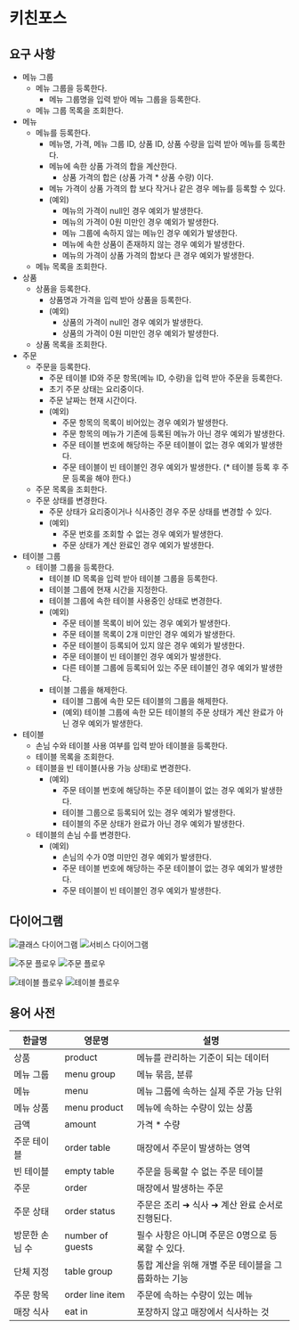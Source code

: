 # 키친포스

## 요구 사항

- 메뉴 그룹
    - 메뉴 그룹을 등록한다.
        - 메뉴 그룹명을 입력 받아 메뉴 그룹을 등록한다.
    - 메뉴 그룹 목록을 조회한다.
- 메뉴
    - 메뉴를 등록한다.
        - 메뉴명, 가격, 메뉴 그룹 ID, 상품 ID, 상품 수량을 입력 받아 메뉴를 등록한다.
        - 메뉴에 속한 상품 가격의 합을 계산한다.
            - 상품 가격의 합은 (상품 가격 * 상품 수량) 이다.
        - 메뉴 가격이 상품 가격의 합 보다 작거나 같은 경우 메뉴를 등록할 수 있다.
        - (예외)
            - 메뉴의 가격이 null인 경우 예외가 발생한다.
            - 메뉴의 가격이 0원 미만인 경우 예외가 발생한다.
            - 메뉴 그룹에 속하지 않는 메뉴인 경우 예외가 발생한다.
            - 메뉴에 속한 상품이 존재하지 않는 경우 예외가 발생한다.
            - 메뉴의 가격이 상품 가격의 합보다 큰 경우 예외가 발생한다.
    - 메뉴 목록을 조회한다.
- 상품
    - 상품을 등록한다.
        - 상품명과 가격을 입력 받아 상품을 등록한다.
        - (예외)
            - 상품의 가격이 null인 경우 예외가 발생한다.
            - 상품의 가격이 0원 미만인 경우 예외가 발생한다.
    - 상품 목록을 조회한다.
- 주문
    - 주문을 등록한다.
        - 주문 테이블 ID와 주문 항목(메뉴 ID, 수량)을 입력 받아 주문을 등록한다.
        - 초기 주문 상태는 요리중이다.
        - 주문 날짜는 현재 시간이다.
        - (예외)
            - 주문 항목의 목록이 비어있는 경우 예외가 발생한다.
            - 주문 항목의 메뉴가 기존에 등록된 메뉴가 아닌 경우 예외가 발생한다.
            - 주문 테이블 번호에 해당하는 주문 테이블이 없는 경우 예외가 발생한다.
            - 주문 테이블이 빈 테이블인 경우 예외가 발생한다. (* 테이블 등록 후 주문 등록을 해야 한다.)
    - 주문 목록을 조회한다.
    - 주문 상태를 변경한다.
        - 주문 상태가 요리중이거나 식사중인 경우 주문 상태를 변경할 수 있다.
        - (예외)
            - 주문 번호를 조회할 수 없는 경우 예외가 발생한다.
            - 주문 상태가 계산 완료인 경우 예외가 발생한다.
- 테이블 그룹
    - 테이블 그룹을 등록한다.
        - 테이블 ID 목록을 입력 받아 테이블 그룹을 등록한다.
        - 테이블 그룹에 현재 시간을 지정한다.
        - 테이블 그룹에 속한 테이블 사용중인 상태로 변경한다.
        - (예외)
            - 주문 테이블 목록이 비어 있는 경우 예외가 발생한다.
            - 주문 테이블 목록이 2개 미만인 경우 예외가 발생한다.
            - 주문 테이블이 등록되어 있지 않은 경우 예외가 발생한다.
            - 주문 테이블이 빈 테이블인 경우 예외가 발생한다.
            - 다른 테이블 그룹에 등록되어 있는 주문 테이블인 경우 예외가 발생한다.
        - 테이블 그룹을 해제한다.
            - 테이블 그룹에 속한 모든 테이블의 그룹을 해제한다.
            - (예외) 테이블 그룹에 속한 모든 테이블의 주문 상태가 계산 완료가 아닌 경우 예외가 발생한다.
- 테이블
    - 손님 수와 테이블 사용 여부를 입력 받아 테이블을 등록한다.
    - 테이블 목록을 조회한다.
    - 테이블을 빈 테이블(사용 가능 상태)로 변경한다.
        - (예외)
            - 주문 테이블 번호에 해당하는 주문 테이블이 없는 경우 예외가 발생한다.
            - 테이블 그룹으로 등록되어 있는 경우 예외가 발생한다.
            - 테이블의 주문 상태가 완료가 아닌 경우 예외가 발생한다.
    - 테이블의 손님 수를 변경한다.
        - (예외)
            - 손님의 수가 0명 미만인 경우 예외가 발생한다.
            - 주문 테이블 번호에 해당하는 주문 테이블이 없는 경우 예외가 발생한다.
            - 주문 테이블이 빈 테이블인 경우 예외가 발생한다.

## 다이어그램

![클래스 다이어그램](./plantuml/domain-diagram.png)
![서비스 다이어그램](./plantuml/service-diagram.png)

![주문 플로우](./plantuml/flow/flow-order-1.png)
![주문 플로우](./plantuml/flow/flow-order-2.png)

![테이블 플로우](./plantuml/flow/flow-tablegroup-1.png)
![테이블 플로우](./plantuml/flow/flow-tablegroup-2.png)

## 용어 사전

| 한글명 | 영문명 | 설명 |
| --- | --- | --- |
| 상품 | product | 메뉴를 관리하는 기준이 되는 데이터 |
| 메뉴 그룹 | menu group | 메뉴 묶음, 분류 |
| 메뉴 | menu | 메뉴 그룹에 속하는 실제 주문 가능 단위 |
| 메뉴 상품 | menu product | 메뉴에 속하는 수량이 있는 상품 |
| 금액 | amount | 가격 * 수량 |
| 주문 테이블 | order table | 매장에서 주문이 발생하는 영역 |
| 빈 테이블 | empty table | 주문을 등록할 수 없는 주문 테이블 |
| 주문 | order | 매장에서 발생하는 주문 |
| 주문 상태 | order status | 주문은 조리 ➜ 식사 ➜ 계산 완료 순서로 진행된다. |
| 방문한 손님 수 | number of guests | 필수 사항은 아니며 주문은 0명으로 등록할 수 있다. |
| 단체 지정 | table group | 통합 계산을 위해 개별 주문 테이블을 그룹화하는 기능 |
| 주문 항목 | order line item | 주문에 속하는 수량이 있는 메뉴 |
| 매장 식사 | eat in | 포장하지 않고 매장에서 식사하는 것 |
